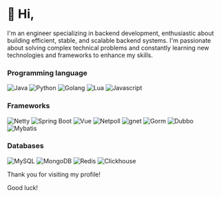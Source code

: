 <!--## Hi there 👋 -->

<!--
**ywengineer/ywengineer** is a ✨ _special_ ✨ repository because its `README.md` (this file) appears on your GitHub profile.

Here are some ideas to get you started:

- 🔭 I’m currently working on ...
- 🌱 I’m currently learning ...
- 👯 I’m looking to collaborate on ...
- 🤔 I’m looking for help with ...
- 💬 Ask me about ...
- 📫 How to reach me: ...
- 😄 Pronouns: ...
- ⚡ Fun fact: ...
-->
# 👋 Hi,

I'm an engineer specializing in backend development, enthusiastic about building efficient, stable, and scalable backend systems. I'm passionate about solving complex technical problems and constantly learning new technologies and frameworks to enhance my skills.

### Programming language
![Java](https://img.shields.io/badge/Java-007396?style=for-the-badge&logo=java&logoColor=white)
![Python](https://img.shields.io/badge/Python-3776AB?style=for-the-badge&logo=python&logoColor=white)
![Golang](https://img.shields.io/badge/Go-00ADD8?style=for-the-badge&logo=go&logoColor=white)
![Lua](https://img.shields.io/badge/Lua-f79dc5?style=for-the-badge&logo=lua&logoColor=white)
![Javascript](https://img.shields.io/badge/Javascript-2a73c1?style=for-the-badge&logo=javascript&logoColor=white)

### Frameworks
![Netty](https://img.shields.io/badge/Netty-092E20?style=for-the-badge&logo=Netty&logoColor=white)
![Spring Boot](https://img.shields.io/badge/Spring%20Boot-6DB33F?style=for-the-badge&logo=spring-boot&logoColor=white)
![Vue](https://img.shields.io/badge/vue-3B3B98?style=for-the-badge&logo=vue&logoColor=white)
![Netpoll](https://img.shields.io/badge/netpoll-662e83?style=for-the-badge&logo=netpoll&logoColor=white)
![gnet](https://img.shields.io/badge/gnet-7F52B5?style=for-the-badge&logo=gnet&logoColor=white)
![Gorm](https://img.shields.io/badge/gorm-E15F41?style=for-the-badge&logo=gorm&logoColor=white)
![Dubbo](https://img.shields.io/badge/dubbo-F97F51?style=for-the-badge&logo=dubbo&logoColor=white)
![Mybatis](https://img.shields.io/badge/mybatis-55E6C1?style=for-the-badge&logo=mybatis&logoColor=white)

### Databases
![MySQL](https://img.shields.io/badge/MySQL-4479A1?style=for-the-badge&logo=mysql&logoColor=white)
![MongoDB](https://img.shields.io/badge/MongoDB-47A248?style=for-the-badge&logo=mongodb&logoColor=white)
![Redis](https://img.shields.io/badge/Redis-DC382D?style=for-the-badge&logo=redis&logoColor=white)
![Clickhouse](https://img.shields.io/badge/Clickhouse-50a35a?style=for-the-badge&logo=Clickhouse&logoColor=white)

Thank you for visiting my profile! 

Good luck!

<!--![Your GitHub stats](https://github-readme-stats.vercel.app/api?username=ywengineer&show_icons=true&theme=radical)-->
